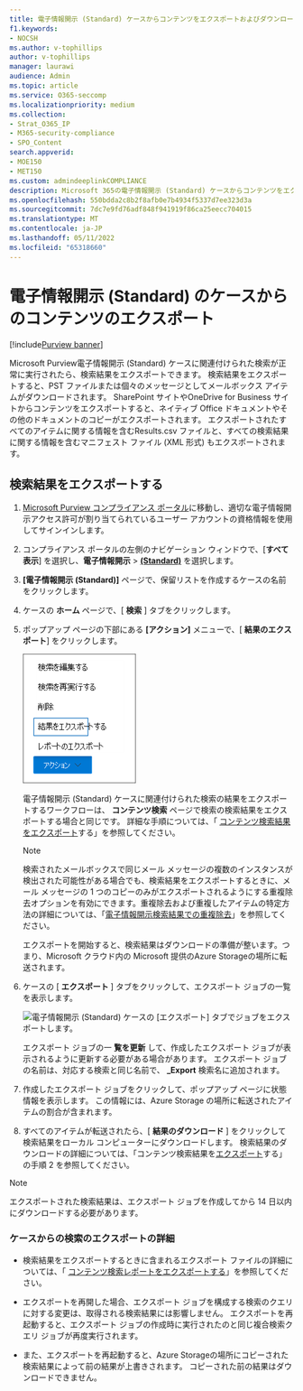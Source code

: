 ```yaml
---
title: 電子情報開示 (Standard) ケースからコンテンツをエクスポートおよびダウンロードする
f1.keywords:
- NOCSH
ms.author: v-tophillips
author: v-tophillips
manager: laurawi
audience: Admin
ms.topic: article
ms.service: O365-seccomp
ms.localizationpriority: medium
ms.collection:
- Strat_O365_IP
- M365-security-compliance
- SPO_Content
search.appverid:
- MOE150
- MET150
ms.custom: admindeeplinkCOMPLIANCE
description: Microsoft 365の電子情報開示 (Standard) ケースからコンテンツをエクスポートおよびダウンロードする方法について説明します。
ms.openlocfilehash: 550bdda2c8b2f8afb0e7b4934f5337d7ee323d3a
ms.sourcegitcommit: 7dc7e9fd76adf848f941919f86ca25eecc704015
ms.translationtype: MT
ms.contentlocale: ja-JP
ms.lasthandoff: 05/11/2022
ms.locfileid: "65318660"
---
```

# <a name="export-content-from-a-ediscovery-standard-case"></a>電子情報開示 (Standard) のケースからのコンテンツのエクスポート

[!include[Purview banner](../includes/purview-rebrand-banner.md)]

Microsoft Purview電子情報開示 (Standard) ケースに関連付けられた検索が正常に実行されたら、検索結果をエクスポートできます。 検索結果をエクスポートすると、PST ファイルまたは個々のメッセージとしてメールボックス アイテムがダウンロードされます。 SharePoint サイトやOneDrive for Business サイトからコンテンツをエクスポートすると、ネイティブ Office ドキュメントやその他のドキュメントのコピーがエクスポートされます。 エクスポートされたすべてのアイテムに関する情報を含むResults.csv ファイルと、すべての検索結果に関する情報を含むマニフェスト ファイル (XML 形式) もエクスポートされます。
  
## <a name="export-search-results"></a>検索結果をエクスポートする

1. <a href="https://go.microsoft.com/fwlink/p/?linkid=2077149" target="_blank">Microsoft Purview コンプライアンス ポータル</a>に移動し、適切な電子情報開示アクセス許可が割り当てられているユーザー アカウントの資格情報を使用してサインインします。

2. コンプライアンス ポータルの左側のナビゲーション ウィンドウで、[**すべて表示**] を選択し、**電子情報開示** >  <a href="https://go.microsoft.com/fwlink/p/?linkid=2174007" target="_blank">**(Standard)**</a> を選択します。

3. **[電子情報開示 (Standard)]** ページで、保留リストを作成するケースの名前をクリックします。

4. ケースの **ホーム** ページで、[ **検索** ] タブをクリックします。

5. ポップアップ ページの下部にある **[アクション]** メニューで、[ **結果のエクスポート**] をクリックします。

   ![[アクション] メニューの [結果のエクスポート] オプション。](../media/ActionMenuExportResults.png)

   電子情報開示 (Standard) ケースに関連付けられた検索の結果をエクスポートするワークフローは、 **コンテンツ検索** ページで検索の検索結果をエクスポートする場合と同じです。 詳細な手順については、「 [コンテンツ検索結果をエクスポート](export-search-results.md)する」を参照してください。

   > [!NOTE]
   > 検索されたメールボックスで同じメール メッセージの複数のインスタンスが検出された可能性がある場合でも、検索結果をエクスポートするときに、メール メッセージの 1 つのコピーのみがエクスポートされるようにする重複除去オプションを有効にできます。重複除去および重複したアイテムの特定方法の詳細については、「[電子情報開示検索結果での重複除去](de-duplication-in-ediscovery-search-results.md)」を参照してください。

   エクスポートを開始すると、検索結果はダウンロードの準備が整います。つまり、Microsoft クラウド内の Microsoft 提供のAzure Storageの場所に転送されます。
  
6. ケースの [ **エクスポート** ] タブをクリックして、エクスポート ジョブの一覧を表示します。
  
   ![電子情報開示 (Standard) ケースの [エクスポート] タブでジョブをエクスポートします。](../media/CoreeDiscoveryExport.png)

   エクスポート ジョブの一 **覧を更新** して、作成したエクスポート ジョブが表示されるように更新する必要がある場合があります。 エクスポート ジョブの名前は、対応する検索と同じ名前で、 **_Export** 検索名に追加されます。

7. 作成したエクスポート ジョブをクリックして、ポップアップ ページに状態情報を表示します。 この情報には、Azure Storage の場所に転送されたアイテムの割合が含まれます。

8. すべてのアイテムが転送されたら、[ **結果のダウンロード** ] をクリックして検索結果をローカル コンピューターにダウンロードします。 検索結果のダウンロードの詳細については、「コンテンツ検索結果を[エクスポート](export-search-results.md#step-2-download-the-search-results)する」の手順 2 を参照してください。

> [!NOTE]
> エクスポートされた検索結果は、エクスポート ジョブを作成してから 14 日以内にダウンロードする必要があります。

### <a name="more-information-about-exporting-searches-from-a-case"></a>ケースからの検索のエクスポートの詳細

- 検索結果をエクスポートするときに含まれるエクスポート ファイルの詳細については、「 [コンテンツ検索レポートをエクスポートする](export-a-content-search-report.md#whats-included-in-the-report)」を参照してください。

- エクスポートを再開した場合、エクスポート ジョブを構成する検索のクエリに対する変更は、取得される検索結果には影響しません。 エクスポートを再起動すると、エクスポート ジョブの作成時に実行されたのと同じ複合検索クエリ ジョブが再度実行されます。

- また、エクスポートを再起動すると、Azure Storageの場所にコピーされた検索結果によって前の結果が上書きされます。 コピーされた前の結果はダウンロードできません。
